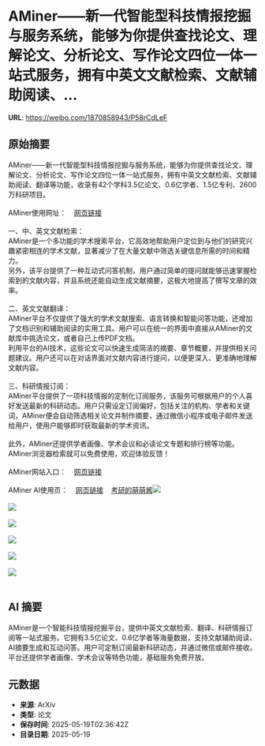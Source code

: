 # AMiner——新一代智能型科技情报挖掘与服务系统，能够为你提供查找论文、理解论文、分析论文、写作论文四位一体一站式服务，拥有中英文文献检索、文献辅助阅读、...

**URL**: https://weibo.com/1870858943/P58rCdLeF

## 原始摘要

AMiner——新一代智能型科技情报挖掘与服务系统，能够为你提供查找论文、理解论文、分析论文、写作论文四位一体一站式服务，拥有中英文文献检索、文献辅助阅读、翻译等功能，收录有42个学科3.5亿论文、0.6亿学者、1.5亿专利、2600万科研项目。<br><br>AMiner使用网址：<a href="https://weibo.cn/sinaurl?u=https%3A%2F%2Fwww.aminer.cn%2F%3Ff%3Dwb" data-hide=""><span class="url-icon"><img style="width: 1rem;height: 1rem" src="https://h5.sinaimg.cn/upload/2015/09/25/3/timeline_card_small_web_default.png" referrerpolicy="no-referrer"></span><span class="surl-text">网页链接</span></a><br><br>一、中、英文文献检索：<br>AMiner是一个多功能的学术搜索平台，它高效地帮助用户定位到与他们的研究兴趣紧密相连的学术文献，显著减少了在大量文献中筛选关键信息所需的时间和精力。<br>另外，该平台提供了一种互动式问答机制，用户通过简单的提问就能够迅速掌握检索到的文献内容，并且系统还能自动生成文献摘要，这极大地提高了撰写文章的效率。<br><br>二、英文文献翻译：<br>AMiner平台不仅提供了强大的学术文献搜索、语言转换和智能问答功能，还增加了文档识别和辅助阅读的实用工具。用户可以在统一的界面中直接从AMiner的文献库中挑选论文，或者自己上传PDF文档。<br>利用平台的AI技术，这些论文可以快速生成简洁的摘要、章节概要，并提供相关问题建议。用户还可以在对话界面对文献内容进行提问，以便更深入、更准确地理解文献内容。<br><br>三、科研情报订阅：<br>AMiner平台提供了一项科技情报的定制化订阅服务，该服务可根据用户的个人喜好发送最新的科研动态。用户只需设定订阅偏好，包括关注的机构、学者和关键词，AMiner便会自动筛选相关论文并制作摘要，通过微信小程序或电子邮件发送给用户，使用户能够即时获取最新的学术资讯。<br><br>此外，AMiner还提供学者画像、学术会议和必读论文专题和排行榜等功能。AMiner浏览器检索就可以免费使用，欢迎体验反馈！<br><br>AMiner网站入口：<a href="https://weibo.cn/sinaurl?u=https%3A%2F%2Fwww.aminer.cn%2F%3Ff%3Dwb" data-hide=""><span class="url-icon"><img style="width: 1rem;height: 1rem" src="https://h5.sinaimg.cn/upload/2015/09/25/3/timeline_card_small_web_default.png" referrerpolicy="no-referrer"></span><span class="surl-text">网页链接</span></a><br><br>AMiner AI使用页：<a href="https://weibo.cn/sinaurl?u=https%3A%2F%2Fwww.aminer.cn%2Fchat%2Fg%2Fexplain%2F%3Ff%3Dwb" data-hide=""><span class="url-icon"><img style="width: 1rem;height: 1rem" src="https://h5.sinaimg.cn/upload/2015/09/25/3/timeline_card_small_web_default.png" referrerpolicy="no-referrer"></span><span class="surl-text">网页链接</span></a><a href="https://m.weibo.cn/p/index?extparam=%E8%80%83%E7%A0%94%E7%9A%84%E8%90%8C%E8%90%8C%E9%85%B1&amp;containerid=100808ab14bbe88f0e1e8c4cc522fb7a0efa85" data-hide=""><span class="url-icon"><img style="width: 1rem;height: 1rem" src="https://n.sinaimg.cn/photo/5213b46e/20180926/timeline_card_small_super_default.png" referrerpolicy="no-referrer"></span><span class="surl-text">考研的萌萌酱</span></a><img style="" src="https://tvax4.sinaimg.cn/large/6f830abfly1hwmtvmvnpvj20db07igmp.jpg" referrerpolicy="no-referrer"><br><br><img style="" src="https://tvax2.sinaimg.cn/large/6f830abfly1hwmtvmw50yj20da07igmt.jpg" referrerpolicy="no-referrer"><br><br><img style="" src="https://tvax4.sinaimg.cn/large/6f830abfly1hwmtvmtlslj20d107ijs6.jpg" referrerpolicy="no-referrer"><br><br><img style="" src="https://tvax3.sinaimg.cn/large/6f830abfly1hwmtvmxfv4j20db07iwgh.jpg" referrerpolicy="no-referrer"><br><br><img style="" src="https://tvax1.sinaimg.cn/large/6f830abfly1hwmtvmxfdyj20d807ijte.jpg" referrerpolicy="no-referrer"><br><br><img style="" src="https://tvax1.sinaimg.cn/large/6f830abfly1hwmtvmwjz3j20d807iabq.jpg" referrerpolicy="no-referrer"><br><br>

## AI 摘要

AMiner是一个智能科技情报挖掘平台，提供中英文文献检索、翻译、科研情报订阅等一站式服务。它拥有3.5亿论文、0.6亿学者等海量数据，支持文献辅助阅读、AI摘要生成和互动问答。用户可定制订阅最新科研动态，并通过微信或邮件接收。平台还提供学者画像、学术会议等特色功能，基础服务免费开放。

## 元数据

- **来源**: ArXiv
- **类型**: 论文
- **保存时间**: 2025-05-19T02:36:42Z
- **目录日期**: 2025-05-19
